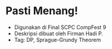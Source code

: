 # Pasti Menang!

- Digunakan di Final SCPC CompFest 9
- Deskripsi dibuat oleh Firman Hadi P.
- Tag: DP, Sprague-Grundy Theorem

